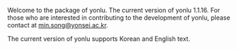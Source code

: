 Welcome to the package of yonlu. The current version of yonlu 1.1.16.
For those who are interested in contributing to the development of yonlu, please contact at min.song@yonsei.ac.kr.

The current version of yonlu supports Korean and English text.
